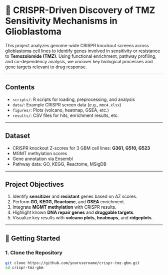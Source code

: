 # 🔬 CRISPR-Driven Discovery of TMZ Sensitivity Mechanisms in Glioblastoma

This project analyzes genome-wide CRISPR knockout screens across glioblastoma cell lines to identify genes involved in sensitivity or resistance to **Temozolomide (TMZ)**. Using functional enrichment, pathway profiling, and co-dependency analysis, we uncover key biological processes and gene targets relevant to drug response.

---

## Contents

- `scripts/`: R scripts for loading, preprocessing, and analysis
- `data/`: Example CRISPR screen data (e.g., `mmc4.xlsx`)
- `figures/`: Plots (volcano, heatmap, GSEA, etc.)
- `results/`: CSV files for hits, enrichment results, etc.

---

## Dataset

- CRISPR knockout Z-scores for 3 GBM cell lines: **G361, G510, G523**
- MGMT methylation scores
- Gene annotation via Ensembl
- Pathway data: GO, KEGG, Reactome, MSigDB

---

## Project Objectives

1. Identify **sensitizer** and **resistant** genes based on ΔZ scores.
2. Perform **GO, KEGG, Reactome**, and **GSEA** enrichment.
3. Integrate **MGMT methylation** with CRISPR results.
4. Highlight known **DNA repair genes** and **druggable targets**.
5. Visualize key results with **volcano plots**, **heatmaps**, and **ridgeplots**.

---

## 🚀 Getting Started

### 1. Clone the Repository

```bash
git clone https://github.com/yourusername/crispr-tmz-gbm.git
cd crispr-tmz-gbm
